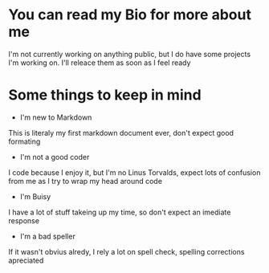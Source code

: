 # You can read my Bio for more about me

I'm not currently working on anything public, but I do have some projects I'm working on. I'll releace them as soon as I feel ready

# Some things to keep in mind

- I'm new to Markdown

This is literaly my first markdown document ever, don't expect good formating

- I'm not a good coder

I code because I enjoy it, but I'm no Linus Torvalds, expect lots of confusion from me as I try to wrap my head around code

- I'm Buisy

I have a lot of stuff takeing up my time, so don't expect an imediate response

- I'm a bad speller

If it wasn't obvius alredy, I rely a lot on spell check, spelling corrections apreciated
